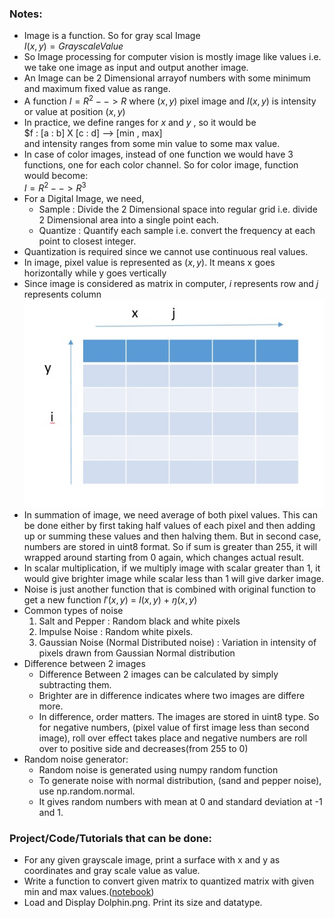 ### Notes:
- Image is a function. So for gray scal Image    
 $I(x,y) = GrayscaleValue$
- So Image processing for computer vision is mostly image like values i.e. we take one image as input and output another image.
- An Image can be 2 Dimensional arrayof numbers with some minimum and maximum fixed value as range.
- A function $I = R^2 --> R$ where $(x , y)$ pixel image and $I(x , y)$ is intensity or value at position $(x, y )$
- In practice, we define ranges for $x$ and $y$ , so it would be   
       $f : [a : b] X [c : d] --> [min , max]   
	and intensity ranges from some min value to some max value.
- In case of color images, instead of one function we would have 3 functions, one for each color channel. So for color image, function would become:  
  $I = R^2 --> R^3$
- For a Digital Image, we need,  
	- Sample : Divide the 2 Dimensional space into regular grid i.e. divide 2 Dimensional area into a single point each.
	- Quantize : Quantify each sample i.e. convert the frequency at each point to closest integer.
- Quantization is required since we cannot use continuous real values.
- In image, pixel value is represented as $(x , y)$. It means x goes horizontally while y goes vertically      
- Since image is considered as matrix in computer, $i$ represents row and $j$ represents column 
![image_details](picture1.jpg)
- In summation of image, we need average of both pixel values. This can be done either by first taking half values of each pixel and then adding up or summing these values and then halving them. But in second case, numbers are stored in uint8  format. So if sum is greater than 255,  it will wrapped around starting from 0 again, which changes actual result.
- In scalar multiplication, if we multiply image with scalar greater than 1, it would give brighter image while scalar less than 1 will give darker image.
- Noise is just another function that is combined with original function to get a new function
		$I'(x,y)$ = $I(x,y)$ + $ŋ(x,y)$
- Common types of noise
	1. Salt and Pepper : Random black and white pixels
	2. Impulse Noise : Random white pixels.
	3. Gaussian Noise (Normal Distributed noise) : Variation in intensity of pixels drawn from Gaussian Normal distribution
- Difference between 2 images
	- Difference Between 2 images can be calculated by simply subtracting them.
	- Brighter are in difference indicates where two images are differe more.
	- In difference, order matters. The images are stored in uint8 type. So for negative numbers, (pixel value of first image less than second image), roll over effect takes place and negative numbers are roll over to positive side and decreases(from 255 to 0)
- Random noise generator:
	-  Random noise is generated using numpy random function
	-  To generate noise with normal distribution, (sand and pepper noise), use np.random.normal.
	- It gives random numbers with mean at 0 and standard deviation at -1 and 1.
### Project/Code/Tutorials that can be done:
- For any given grayscale image, print a surface with x and y as coordinates and gray scale value as value.
- Write a function to convert given matrix to quantized matrix with given min and max values.([notebook](2A_L1_Image_As_Function.ipynb))
- Load and Display Dolphin.png. Print its size and datatype.
